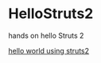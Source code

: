 # HelloStruts2
hands on hello Struts 2

[hello world using struts2](https://struts.apache.org/getting-started/hello-world-using-struts2)
